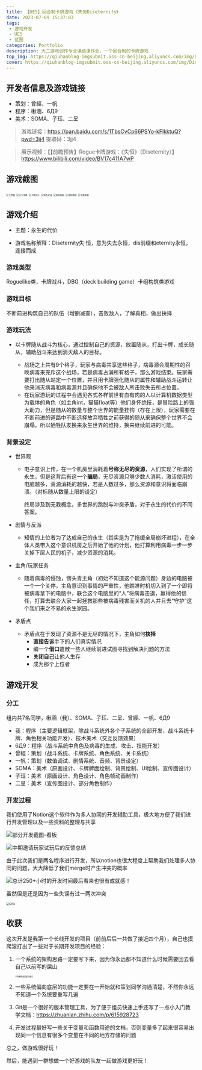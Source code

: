 ```yaml
---
title: 【UE5】回合制卡牌游戏《失恒Diseternity》
date: 2023-07-09 15:37:03
tags:
 - 游戏开发
 - UE5
 - 蓝图
categories: Portfolio
description: 大二游戏创作专业课结课作业，一个回合制的卡牌游戏
top_img: https://qiuhanblog-imgsubmit.oss-cn-beijing.aliyuncs.com/img/Diseternity.jpg
cover: https://qiuhanblog-imgsubmit.oss-cn-beijing.aliyuncs.com/img/Diseternity.jpg
---
```


## 开发者信息及游戏链接

- 策划：曾經、一帆
- 程序：楸涵、6Д9
- 美术：SOMA、子珏、二呈

> 游戏链接：https://pan.baidu.com/s/1TbsCvCp66PSYo-kFlkktuQ?pwd=3jj4 
> 提取码：3jj4 

> 展示视频：【【前瞻预告】Rogue卡牌游戏：《失恒》（Diseternity）】 https://www.bilibili.com/video/BV17c411A7wP



## 游戏截图

<img src="http://qiuhanblog-imgsubmit.oss-cn-beijing.aliyuncs.com/img/image-20230709154847462.png" alt="主界面" style="zoom: 40%;" />

<img src="http://qiuhanblog-imgsubmit.oss-cn-beijing.aliyuncs.com/img/image-20230709160036364.png" alt="关卡选择" style="zoom: 40%;" />

<img src="http://qiuhanblog-imgsubmit.oss-cn-beijing.aliyuncs.com/img/image-20230709160227027.png" alt="卡牌战斗" style="zoom: 40%;" />

<img src="http://qiuhanblog-imgsubmit.oss-cn-beijing.aliyuncs.com/img/image-20230709155135109.png" alt="角色对话" style="zoom: 40%;" />

<img src="http://qiuhanblog-imgsubmit.oss-cn-beijing.aliyuncs.com/img/image-20230709155207786.png" alt="角色获取" style="zoom: 40%;" />

<img src="http://qiuhanblog-imgsubmit.oss-cn-beijing.aliyuncs.com/img/image-20230709160330398.png" alt="角色删除" style="zoom: 40%;" />

<img src="http://qiuhanblog-imgsubmit.oss-cn-beijing.aliyuncs.com/img/image-20230709155410847.png" alt="卡牌获取" style="zoom: 40%;" />



## 游戏介绍

- 主题：永生的代价

- 游戏名称解释：Diseternity失·恒，意为失去永恒，dis前缀和eternity永恒，连接而成

### 游戏类型

Roguelike类，卡牌战斗，DBG（deck building game）卡组构筑类游戏

### 游戏目标

不断前进构筑自己的队伍（增删减查），击败敌人，了解真相，做出抉择

### 游戏玩法

- 以卡牌随从战斗为核心，通过控制自己的资源，放置随从，打出卡牌，成长随从，辅助战斗来达到消灭敌人的目标。

  - 战场之上共有9个格子，玩家与病毒共享这些格子，病毒源会周期性的召唤病毒来充斥这个战场，若是病毒占满所有格子，那么游戏结束。玩家需要打出随从站定一个位置，并且用卡牌强化随从的属性和辅助战斗运转让他来消灭病毒和病毒源并且确保他不会被敌人所击败失去所占位置。
  - 在玩家游玩的过程中会遇见各式各样前世有血有肉的人以计算机数据类型为载体的角色（如主角int，猫猫float等）他们身怀绝技，是冒险路上的强大助力，但是随从的数量与整个世界的能量挂钩（存在上限），玩家需要在不断前进的道路中不断选择放弃牺牲之前获得的随从来确保整个世界不会崩塌，所以牺牲队友换来永生世界的维持，换来继续前进的可能。

### 背景设定

- 世界观

  - 电子意识上传，在一个机房里消耗着**号称无尽的资源**，人们实现了所谓的永生。但是这背后有这一个**骗局**，无尽资源只够少数人消耗，激活使用的电脑越多，资源消耗的越快，若是人数过多，那么资源和意识将面临崩溃。（对标随从数量上限的设定）

    终局涉及到无我概念，多世界的跳脱与冲突矛盾，对于永生的代价的不同答案。

- 剧情与反派

  - 知情的上位者为了达成自己的永生（其实是为了拖缓全局崩坏进程），在全体人类带入这个意识机房之后开始了他的计划，他打算利用病毒一步一步关掉下层人民的机子，减少资源的消耗。

- 主角/玩家任务

  - 随着病毒的侵蚀，愣头青主角（初始不知道这个能源问题）身边的电脑被一个一个关停，主角意识到事情的严重性，他瞧准时机切入到了一个即将被病毒拿下的电脑中，联合这个电脑里的“人”将病毒击退，赢得他的信任，打算去联合大家一起拯救那些被病毒残害而关机的人并且去“守护”这个我们来之不易的永生家园。

- 矛盾点

  - 矛盾点在于发现了资源不是无尽的情况下，主角如何**抉择**
    - **直接告诉**手下的人们真实情况 
    - 编一个**借口**遣散一些人继续前进试图寻找到解决问题的方法
    - **关闭自己**让他人生存
    - 成为那个上位者



## 游戏开发

### 分工

组内共7名同学，楸涵（我）、SOMA、子珏、二呈、曾經、一帆、6Д9

- 我：程序（主要逻辑框架，除战斗系统外各个子系统的全部开发，战斗系统卡牌、角色相关功能开发）、技术美术（交互反馈效果）
- 6Д9：程序（战斗系统中角色及病毒的生成、攻击、技能开发）
- 曾經：策划（战斗系统、卡牌系统、角色系统、关卡系统）
- 一帆：策划（数值调试、剧情系统、音频、背景设定）
- SOMA：美术（原画设计、卡牌牌面绘制、背景绘制、UI绘制、宣传图设计）
- 子珏：美术（原画设计、角色设计、角色帧动画制作）
- 二呈：美术（宣传图设计、部分角色制作）

### 开发过程

我们使用了Notion这个软件作为多人协同的开发辅助工具，极大地方便了我们进行开发管理以及一些资料的整理与共享

![部分开发截图-看板](http://qiuhanblog-imgsubmit.oss-cn-beijing.aliyuncs.com/img/image-20230709162915870.png)

![中期邀请玩家试玩后的反馈总结](http://qiuhanblog-imgsubmit.oss-cn-beijing.aliyuncs.com/img/image-20230709163033084.png)

由于此次我们是两名程序进行开发，所以notion也很大程度上帮助我们处理多人协同的问题，大大降低了我们merge时产生冲突的概率

![总计250+小时的开发时间最后看来也很有成就感！](http://qiuhanblog-imgsubmit.oss-cn-beijing.aliyuncs.com/img/image-20230709163326261.png)

虽然但是还是因为一些失误有过一两次冲突

<img src="http://qiuhanblog-imgsubmit.oss-cn-beijing.aliyuncs.com/img/b70e89011192f319992b5a75ac547f6.jpg" alt="QAQ" style="zoom: 50%;" />

## 收获

这次开发是我第一个长线开发的项目（前前后后一共做了接近四个月），自己也摸爬滚打出了一些对于长期开发项目的经验：

1. 一个系统的架构思路一定要写下来，因为你永远都不知道什么时候需要回去看自己以前写的屎山

   <img src="http://qiuhanblog-imgsubmit.oss-cn-beijing.aliyuncs.com/img/image-20230709165053013.png" alt="拆解系统的部分笔记" style="zoom: 33%;" />

2. 一些系统偏向底层的功能一定要在一开始就和策划同学沟通清楚，不然你永远不知道一个系统要重写几遍

3. Git是一个很好的版本管理工具，为了便于组员快速上手还写了一点小入门教学文档：https://zhuanlan.zhihu.com/p/615928723

4. 开发过程最好写一些关于变量和函数用途的文档，否则变量多了起来很容易出现同一个信息有很多个变量在不同的地方存储的问题



总之，做游戏很好玩！

然后，能遇到一群想做一个好游戏的队友一起做游戏更好玩！











